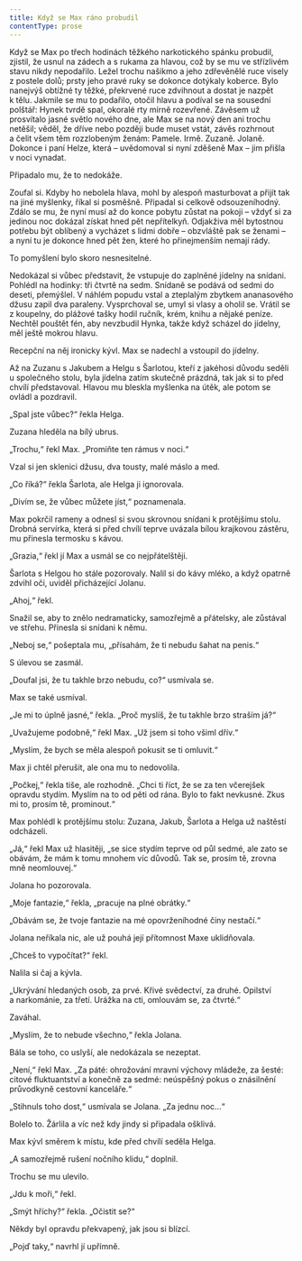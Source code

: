 ```yaml
---
title: Když se Max ráno probudil
contentType: prose
---
```


<section>

Když se Max po třech hodinách těžkého narkotického spánku probudil, zjistil, že usnul na zádech a s rukama za hlavou, což by se mu ve střízlivém stavu nikdy nepodařilo. Ležel trochu našikmo a jeho zdřevěnělé ruce visely z postele dolů; prsty jeho pravé ruky se dokonce dotýkaly koberce. Bylo nanejvýš obtížné ty těžké, překrvené ruce zdvihnout a dostat je nazpět k tělu. Jakmile se mu to podařilo, otočil hlavu a podíval se na sousední polštář: Hynek tvrdě spal, okoralé rty mírně rozevřené. Závěsem už prosvítalo jasné světlo nového dne, ale Max se na nový den ani trochu netěšil; věděl, že dříve nebo později bude muset vstát, závěs rozhrnout a čelit všem těm rozzlobeným ženám: Pamele. Irmě. Zuzaně. Jolaně. Dokonce i paní Helze, která – uvědomoval si nyní zděšeně Max – jim přišla v noci vynadat.

Připadalo mu, že to nedokáže.

Zoufal si. Kdyby ho nebolela hlava, mohl by alespoň masturbovat a přijít tak na jiné myšlenky, říkal si posměšně. Připadal si celkově odsouzeníhodný. Zdálo se mu, že nyní musí až do konce pobytu zůstat na pokoji – vždyť si za jedinou noc dokázal získat hned pět nepřítelkyň. Odjakživa měl bytostnou potřebu být oblíbený a vycházet s lidmi dobře – obzvláště pak se ženami – a nyní tu je dokonce hned pět žen, které ho přinejmenším nemají rády.

To pomyšlení bylo skoro nesnesitelné.

Nedokázal si vůbec představit, že vstupuje do zaplněné jídelny na snídani. Pohlédl na hodinky: tři čtvrtě na sedm. Snídaně se podává od sedmi do deseti, přemýšlel. V náhlém popudu vstal a zteplalým zbytkem ananasového džusu zapil dva paraleny. Vysprchoval se, umyl si vlasy a oholil se. Vrátil se z koupelny, do plážové tašky hodil ručník, krém, knihu a nějaké peníze. Nechtěl pouštět fén, aby nevzbudil Hynka, takže když scházel do jídelny, měl ještě mokrou hlavu.

Recepční na něj ironicky kývl. Max se nadechl a vstoupil do jídelny.

Až na Zuzanu s Jakubem a Helgu s Šarlotou, kteří z jakéhosi důvodu seděli u společného stolu, byla jídelna zatím skutečně prázdná, tak jak si to před chvílí představoval. Hlavou mu bleskla myšlenka na útěk, ale potom se ovládl a pozdravil.

„Spal jste vůbec?“ řekla Helga.

Zuzana hleděla na bílý ubrus.

„Trochu,“ řekl Max. „Promiňte ten rámus v noci.“

Vzal si jen sklenici džusu, dva tousty, malé máslo a med.

„Co říká?“ řekla Šarlota, ale Helga ji ignorovala.

„Divím se, že vůbec můžete jíst,“ poznamenala.

Max pokrčil rameny a odnesl si svou skrovnou snídani k protějšímu stolu. Drobná servírka, která si před chvílí teprve uvázala bílou krajkovou zástěru, mu přinesla termosku s kávou.

„Grazia,“ řekl jí Max a usmál se co nejpřátelštěji.

Šarlota s Helgou ho stále pozorovaly. Nalil si do kávy mléko, a když opatrně zdvihl oči, uviděl přicházející Jolanu.

„Ahoj,“ řekl.

Snažil se, aby to znělo nedramaticky, samozřejmě a přátelsky, ale zůstával ve střehu. Přinesla si snídani k němu.

„Neboj se,“ pošeptala mu, „přísahám, že ti nebudu šahat na penis.“

S úlevou se zasmál.

„Doufal jsi, že tu takhle brzo nebudu, co?“ usmívala se.

Max se také usmíval.

„Je mi to úplně jasné,“ řekla. „Proč myslíš, že tu takhle brzo straším já?“

„Uvažujeme podobně,“ řekl Max. „Už jsem si toho všiml dřív.“

„Myslím, že bych se měla alespoň pokusit se ti omluvit.“

Max ji chtěl přerušit, ale ona mu to nedovolila.

„Počkej,“ řekla tiše, ale rozhodně. „Chci ti říct, že se za ten včerejšek opravdu stydím. Myslím na to od pěti od rána. Bylo to fakt nevkusné. Zkus mi to, prosím tě, prominout.“

Max pohlédl k protějšímu stolu: Zuzana, Jakub, Šarlota a Helga už naštěstí odcházeli.

„Já,“ řekl Max už hlasitěji, „se sice stydím teprve od půl sedmé, ale zato se obávám, že mám k tomu mnohem víc důvodů. Tak se, prosím tě, zrovna mně neomlouvej.“

Jolana ho pozorovala.

„Moje fantazie,“ řekla, „pracuje na plné obrátky.“

„Obávám se, že tvoje fantazie na mé opovrženíhodné činy nestačí.“

Jolana neříkala nic, ale už pouhá její přítomnost Maxe uklidňovala.

„Chceš to vypočítat?“ řekl.

Nalila si čaj a kývla.

„Ukrývání hledaných osob, za prvé. Křivé svědectví, za druhé. Opilství a narkománie, za třetí. Urážka na cti, omlouvám se, za čtvrté.“

Zaváhal.

„Myslím, že to nebude všechno,“ řekla Jolana.

Bála se toho, co uslyší, ale nedokázala se nezeptat.

„Není,“ řekl Max. „Za páté: ohrožování mravní výchovy mládeže, za šesté: citové fluktuantství a konečně za sedmé: neúspěšný pokus o znásilnění průvodkyně cestovní kanceláře.“

„Stihnuls toho dost,“ usmívala se Jolana. „Za jednu noc…“

Bolelo to. Žárlila a víc než kdy jindy si připadala ošklivá.

Max kývl směrem k místu, kde před chvílí seděla Helga.

„A samozřejmě rušení nočního klidu,“ doplnil.

Trochu se mu ulevilo.

„Jdu k moři,“ řekl.

„Smýt hříchy?“ řekla. „Očistit se?“

Někdy byl opravdu překvapený, jak jsou si blízcí.

„Pojď taky,“ navrhl jí upřímně.

</section>
